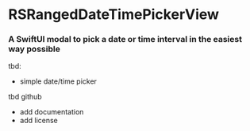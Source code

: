 # RSRangedDateTimePickerView

### A SwiftUI modal to pick a date or time interval in the easiest way possible

tbd:
- simple date/time picker

tbd github
- add documentation
- add license
